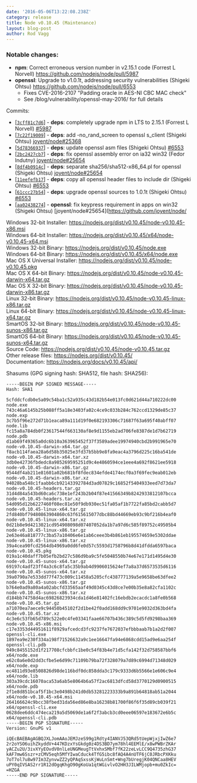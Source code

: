 ```yaml
---
date: '2016-05-06T13:22:08.238Z'
category: release
title: Node v0.10.45 (Maintenance)
layout: blog-post
author: Rod Vagg
---
```


<!--lint disable prohibited-strings-->
<!--lint disable maximum-line-length-->
<!--lint disable no-literal-urls-->
<!--lint disable no-shortcut-reference-link-->

### Notable changes:

- **npm**: Correct erroneous version number in v2.15.1 code (Forrest L Norvell) https://github.com/nodejs/node/pull/5987
- **openssl**: Upgrade to v1.0.1t, addressing security vulnerabilities (Shigeki Ohtsu) https://github.com/nodejs/node/pull/6553
  - Fixes CVE-2016-2107 "Padding oracle in AES-NI CBC MAC check"
  - See /blog/vulnerability/openssl-may-2016/ for full details

Commits:

- [[`3cff81c7d6`](https://github.com/nodejs/node/commit/3cff81c7d6)] - **deps**: completely upgrade npm in LTS to 2.15.1 (Forrest L Norvell) [#5987](https://github.com/nodejs/node/pull/5987)
- [[`7c22f19009`](https://github.com/nodejs/node/commit/7c22f19009)] - **deps**: add -no_rand_screen to openssl s_client (Shigeki Ohtsu) [joyent/node#25368](https://github.com/joyent/node/pull/25368)
- [[`5d78366937`](https://github.com/nodejs/node/commit/5d78366937)] - **deps**: update openssl asm files (Shigeki Ohtsu) [#6553](https://github.com/nodejs/node/pull/6553)
- [[`2bc2427cb7`](https://github.com/nodejs/node/commit/2bc2427cb7)] - **deps**: fix openssl assembly error on ia32 win32 (Fedor Indutny) [joyent/node#25654](https://github.com/joyent/node/pull/25654)
- [[`8df4b0914c`](https://github.com/nodejs/node/commit/8df4b0914c)] - **deps**: separate sha256/sha512-x86_64.pl for openssl (Shigeki Ohtsu) [joyent/node#25654](https://github.com/joyent/node/pull/25654)
- [[`11eefefb17`](https://github.com/nodejs/node/commit/11eefefb17)] - **deps**: copy all openssl header files to include dir (Shigeki Ohtsu) [#6553](https://github.com/nodejs/node/pull/6553)
- [[`61ccc27b54`](https://github.com/nodejs/node/commit/61ccc27b54)] - **deps**: upgrade openssl sources to 1.0.1t (Shigeki Ohtsu) [#6553](https://github.com/nodejs/node/pull/6553)
- [[`aa02438274`](https://github.com/nodejs/node/commit/aa02438274)] - **openssl**: fix keypress requirement in apps on win32 (Shigeki Ohtsu) [joyent/node#25654](https://github.com/joyent/node/

Windows 32-bit Installer: https://nodejs.org/dist/v0.10.45/node-v0.10.45-x86.msi \
Windows 64-bit Installer: https://nodejs.org/dist/v0.10.45/x64/node-v0.10.45-x64.msi \
Windows 32-bit Binary: https://nodejs.org/dist/v0.10.45/node.exe \
Windows 64-bit Binary: https://nodejs.org/dist/v0.10.45/x64/node.exe \
Mac OS X Universal Installer: https://nodejs.org/dist/v0.10.45/node-v0.10.45.pkg \
Mac OS X 64-bit Binary: https://nodejs.org/dist/v0.10.45/node-v0.10.45-darwin-x64.tar.gz \
Mac OS X 32-bit Binary: https://nodejs.org/dist/v0.10.45/node-v0.10.45-darwin-x86.tar.gz \
Linux 32-bit Binary: https://nodejs.org/dist/v0.10.45/node-v0.10.45-linux-x86.tar.gz \
Linux 64-bit Binary: https://nodejs.org/dist/v0.10.45/node-v0.10.45-linux-x64.tar.gz \
SmartOS 32-bit Binary: https://nodejs.org/dist/v0.10.45/node-v0.10.45-sunos-x86.tar.gz \
SmartOS 64-bit Binary: https://nodejs.org/dist/v0.10.45/node-v0.10.45-sunos-x64.tar.gz \
Source Code: https://nodejs.org/dist/v0.10.45/node-v0.10.45.tar.gz \
Other release files: https://nodejs.org/dist/v0.10.45/ \
Documentation: https://nodejs.org/docs/v0.10.45/api/

Shasums (GPG signing hash: SHA512, file hash: SHA256):

```
-----BEGIN PGP SIGNED MESSAGE-----
Hash: SHA1

5cfddcfcdb0e5a09c54ba1c52a935c43d182b54e013fc0d621d44a710222dc00  node.exe
743c46a6145b25b088ff5a18e3403fa02c4ce9c033b284c762ccd1329de85c37  node.exp
3c7b5f96e272d71b1eaca89a111d19f0e682193306c71687f63a695f40abff07  node.lib
fc15a8a784db0f23617544f663130af8e9d1155eb2ad706fe8387de1d7b62719  node.pdb
d1ab69f49365a0dc6b10a363965452f37f3589adee19974940cbd2b991965e70  node-v0.10.45-darwin-x64.tar.gz
f8acb114faea28a6d58b35025e3fd37b5bb9e8fa9eac4a3796d225c16ba541de  node-v0.10.45-darwin-x64.tar.xz
3db0e42736fbdedc8a985269595251d9c4e4860594ce1eee4a692f8621ee5918  node-v0.10.45-darwin-x86.tar.gz
9544df4ab211e81601a02b681bf8fdec834efde4174ecf0a3f69fec9eab012eb  node-v0.10.45-darwin-x86.tar.xz
94028ba548c1faabb6cb92143392784d3ad07829c16852f5404933eed7d73da7  node-v0.10.45-headers.tar.gz
31d4d84a543bd60ca6c738e1ef243b2b04f87e41566349b8242933812107bcca  node-v0.10.45-headers.tar.xz
54d095d12b6227460f08ec81e50f9db930ec51fa05af1b7722fa85bd2cabb5d7  node-v0.10.45-linux-x64.tar.gz
2fd840bf79480863904860c63f615615077dbc88bd44669eb93c9bf216b4eaf0  node-v0.10.45-linux-x64.tar.xz
0d21b8e9d4213021cd954908098d07407052da1b7a97d6c585f89752c49505b4  node-v0.10.45-linux-x86.tar.gz
2e63e46a818777c3ba57a10406e6e1ab6ceee3b4b861eb195574659e5302ddae  node-v0.10.45-linux-x86.tar.xz
39a4cea90fcd2564db4969a0dd6fe0d57c5593d1758796b8d41dfdda6597baca  node-v0.10.45.pkg
019a1c40daff7b05efb2bd27c586d9ba9c5fe5048550b74e67e171d1495d4e30  node-v0.10.45-sunos-x64.tar.gz
69197c4adf23ff4a3c6c8fa5c35b9ab4d9906015624ef7a8a37d6573535d6116  node-v0.10.45-sunos-x64.tar.xz
39a0790a7e533dd77f473c009c11458a5205cfc438777139a5e9658be63dfee2  node-v0.10.45-sunos-x86.tar.gz
b764e0ad9a80a4a02abcfd33565aaf49d0345c43d8ce7e00b35e8a82cfa1102c  node-v0.10.45-sunos-x86.tar.xz
d184bb74758d4ac69826823934cda1d46e81402fc16ebdb2ecacdc1a8fe0b568  node-v0.10.45.tar.gz
a71070ea7aece9c94450b45102f2d1be42f0add168dd9c9701e9032d363bd4fa  node-v0.10.45.tar.xz
4c3e6c53fb65d789c522e0c4fe03341faae66707b436c389c5d5fd9298baa369  node-v0.10.45-x86.msi
c17e3353d44951611f8929afcedcd3fc9237fe7672037efbbbaab7b1a2d2f007  openssl-cli.exe
1897ea9e230f334a198f71526632a9c1ee16647fa94e6868cdd15ad9e6aa254f  openssl-cli.pdb
949c8455152d1f217708cfcbbfc1be0c54f83b4e71d5cfa142f32d758587bbf6  x64/node.exe
e62c0a6e0d2dd3cfbe5e6d99c71109b79ba72f328079a7d89c6994d71348d029  x64/node.exp
ec4811d93e8508826d98de116bdf0dc858dda3c179c9333d6b5566e1e606c9e4  x64/node.lib
303a39cdc16070aca53a6ab5e8064b6a57f2ac6813dfcd58d3770129d0900515  x64/node.pdb
2f1e8d851bcaf5f1bc3e0498b241d0db53281223333b9a891b64818ab51a2044  x64/node-v0.10.45-x64.msi
264166624c9bcc38fbed31da56ed86e8ba16238b81700f86f6f35d89cb039f21  x64/openssl-cli.exe
0628dee6ddc474eca219a5d5069de1a6f2f3abcb3cd0eee06597e183672e6b5c  x64/openssl-cli.pdb
-----BEGIN PGP SIGNATURE-----
Version: GnuPG v1

iQEcBAEBAgAGBQJXLJomAAoJEMJzeS99g1Rdty4IANVJ53QRd5tUepWjxjIwZ6e7
2r2oYSO6uihZkyddV+447KDzxYsGkdg0z4DS3BD7ym78hl4EEMlE/x8wPWBrZKAr
yACZu2U/3ivXYyEOvdV0nlLeUNGMeugTtVxhxSMbf7fK22zeLvLCC9Q4735zhG37
kAF7mw6Sszr+zCMV5eqh5MfYIwaCduck4TfG5ibc8fAQ4A4nUTF6jC0JRbcPXKku
7oT7ol7u8w97Im3ZynvwZZ2yQPAqSxssKjWuLnSmt+Wng7bUregjK04QNCaa8HEV
uPY0qIVSAS2rr1R12dOgqKhgO90gKoUa1qtWGivlvO2HH3JILWMjopb+mu0ZkIc=
=HZGA
-----END PGP SIGNATURE-----

```
